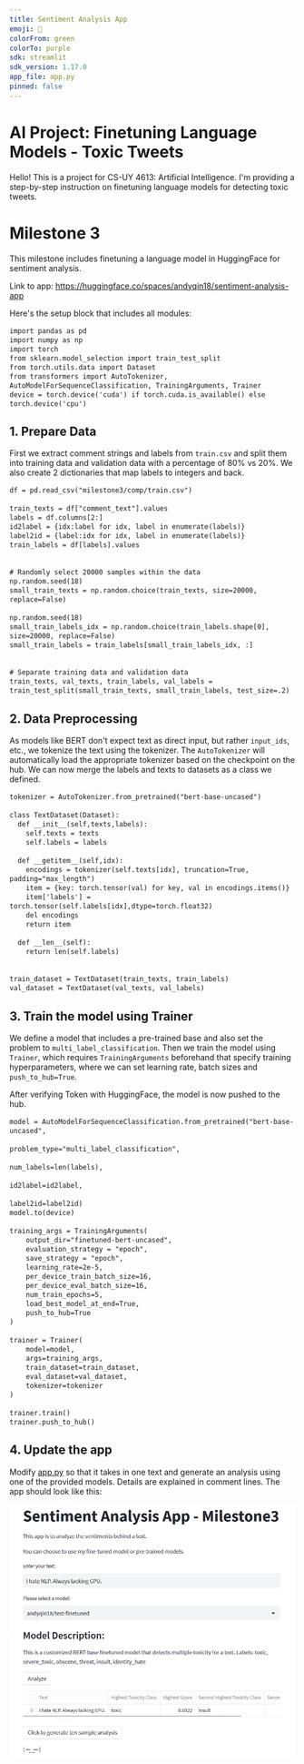 ```yaml
---
title: Sentiment Analysis App
emoji: 🚀
colorFrom: green
colorTo: purple
sdk: streamlit
sdk_version: 1.17.0
app_file: app.py
pinned: false
---
```


# AI Project: Finetuning Language Models - Toxic Tweets

Hello! This is a project for CS-UY 4613: Artificial Intelligence. I'm providing a step-by-step instruction on finetuning language models for detecting toxic tweets.

# Milestone 3

This milestone includes finetuning a language model in HuggingFace for sentiment analysis.

Link to app: https://huggingface.co/spaces/andyqin18/sentiment-analysis-app

Here's the setup block that includes all modules:
```
import pandas as pd
import numpy as np
import torch
from sklearn.model_selection import train_test_split
from torch.utils.data import Dataset
from transformers import AutoTokenizer, AutoModelForSequenceClassification, TrainingArguments, Trainer
device = torch.device('cuda') if torch.cuda.is_available() else torch.device('cpu')
```

## 1. Prepare Data
First we extract comment strings and labels from `train.csv` and split them into training data and validation data with a percentage of 80% vs 20%. We also create 2 dictionaries that map labels to integers and back.
```
df = pd.read_csv("milestone3/comp/train.csv")

train_texts = df["comment_text"].values
labels = df.columns[2:]
id2label = {idx:label for idx, label in enumerate(labels)}
label2id = {label:idx for idx, label in enumerate(labels)}
train_labels = df[labels].values


# Randomly select 20000 samples within the data
np.random.seed(18)
small_train_texts = np.random.choice(train_texts, size=20000, replace=False)

np.random.seed(18)
small_train_labels_idx = np.random.choice(train_labels.shape[0], size=20000, replace=False)
small_train_labels = train_labels[small_train_labels_idx, :]


# Separate training data and validation data
train_texts, val_texts, train_labels, val_labels = train_test_split(small_train_texts, small_train_labels, test_size=.2)
```

## 2. Data Preprocessing
As models like BERT don't expect text as direct input, but rather `input_ids`, etc., we tokenize the text using the tokenizer. The `AutoTokenizer` will automatically load the appropriate tokenizer based on the checkpoint on the hub. We can now merge the labels and texts to datasets as a class we defined.
```
tokenizer = AutoTokenizer.from_pretrained("bert-base-uncased")

class TextDataset(Dataset):
  def __init__(self,texts,labels):
    self.texts = texts
    self.labels = labels

  def __getitem__(self,idx):
    encodings = tokenizer(self.texts[idx], truncation=True, padding="max_length")
    item = {key: torch.tensor(val) for key, val in encodings.items()}
    item['labels'] = torch.tensor(self.labels[idx],dtype=torch.float32)
    del encodings
    return item

  def __len__(self):
    return len(self.labels)


train_dataset = TextDataset(train_texts, train_labels)
val_dataset = TextDataset(val_texts, val_labels)
```

## 3. Train the model using Trainer
We define a model that includes a pre-trained base and also set the problem to `multi_label_classification`. Then we train the model using `Trainer`, which requires  `TrainingArguments` beforehand that specify training hyperparameters, where we can set learning rate, batch sizes and `push_to_hub=True`.

After verifying Token with HuggingFace, the model is now pushed to the hub.

```
model = AutoModelForSequenceClassification.from_pretrained("bert-base-uncased", 
                                                           problem_type="multi_label_classification", 
                                                           num_labels=len(labels),
                                                           id2label=id2label,
                                                           label2id=label2id)
model.to(device)

training_args = TrainingArguments(
    output_dir="finetuned-bert-uncased",
    evaluation_strategy = "epoch",
    save_strategy = "epoch",
    learning_rate=2e-5,
    per_device_train_batch_size=16,
    per_device_eval_batch_size=16,
    num_train_epochs=5,
    load_best_model_at_end=True,
    push_to_hub=True
)

trainer = Trainer(
    model=model,
    args=training_args,
    train_dataset=train_dataset,
    eval_dataset=val_dataset,
    tokenizer=tokenizer
)

trainer.train()
trainer.push_to_hub()
```

## 4. Update the app

Modify [app.py](app.py) so that it takes in one text and generate an analysis using one of the provided models. Details are explained in comment lines. The app should look like this:

![](milestone3/appUI.png)